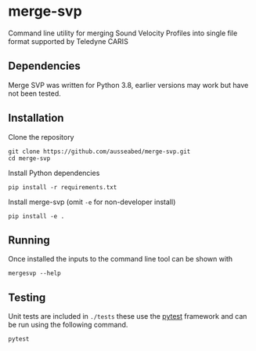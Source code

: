# merge-svp
Command line utility for merging Sound Velocity Profiles into single file format supported by Teledyne CARIS

## Dependencies
Merge SVP was written for Python 3.8, earlier versions may work but have not been tested.

## Installation
Clone the repository

    git clone https://github.com/ausseabed/merge-svp.git
    cd merge-svp

Install Python dependencies

    pip install -r requirements.txt

Install merge-svp (omit `-e` for non-developer install)

    pip install -e .

## Running
Once installed the inputs to the command line tool can be shown with

    mergesvp --help

## Testing
Unit tests are included in `./tests` these use the [pytest](https://docs.pytest.org/) framework and can be run using the following command.

    pytest
